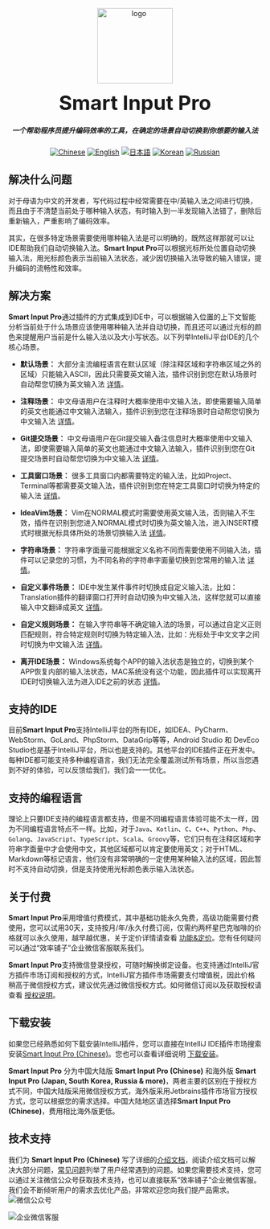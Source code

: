 <p align="center">
	<img alt="logo" src="https://smart-input.oss-cn-hangzhou.aliyuncs.com/logo/smartinputprologo.png" width="150" height="150">
</p>
<h1 align="center" style="margin: 10px 0 10px; font-weight: bold; font-size: 40px">Smart Input Pro​</h1>
<h5 align="center">一个帮助程序员提升编码效率的工具，在确定的场景自动切换到你想要的输入法</h5>

<div align="center">
	
  [![Chinese](https://img.shields.io/badge/语言-中文-blue)](https://github.com/xiaolvpuzi/SmartInputPro/blob/main/README_zh.md)
  [![English](https://img.shields.io/badge/Language-English-red)](https://github.com/xiaolvpuzi/SmartInputPro/blob/main/README.md)
  [![日本語](https://img.shields.io/badge/言語-日本語-green)](https://github.com/xiaolvpuzi/SmartInputPro/blob/main/README_ja.md)
  [![Korean](https://img.shields.io/badge/언어-한국어-purple)](https://github.com/xiaolvpuzi/SmartInputPro/blob/main/README_ko.md)
  [![Russian](https://img.shields.io/badge/Язык-Русский-orange)](https://github.com/xiaolvpuzi/SmartInputPro/blob/main/README_ru.md)
  
</div>


## 解决什么问题

对于母语为中文的开发者，写代码过程中经常需要在中/英输入法之间进行切换，而且由于不清楚当前处于哪种输入状态，有时输入到一半发现输入法错了，删除后重新输入，严重影响了编码效率。

其实，在很多特定场景需要使用哪种输入法是可以明确的，既然这样那就可以让IDE帮助我们自动切换输入法。**Smart Input Pro**可以根据光标所处位置自动切换输入法，用光标颜色表示当前输入法状态，减少因切换输入法导致的输入错误，提升编码的流畅性和效率。

## 解决方案

**Smart Input Pro**通过插件的方式集成到IDE中，可以根据输入位置的上下文智能分析当前处于什么场景应该使用哪种输入法并自动切换，而且还可以通过光标的颜色来提醒用户当前是什么输入法以及大小写状态。以下列举IntelliJ平台IDE的几个核心场景。

- **默认场景：** 大部分主流编程语言在默认区域（除注释区域和字符串区域之外的区域）只能输入ASCII，因此只需要英文输入法，插件识别到您在默认场景时自动帮您切换为英文输入法 [详情](https://xiaolvpuzi.cn/docs/smart-input-pro-doc.html#/scene/default)。

- **注释场景：** 中文母语用户在注释时大概率使用中文输入法，即使需要输入简单的英文也能通过中文输入法输入，插件识别到您在注释场景时自动帮您切换为中文输入法 [详情](https://xiaolvpuzi.cn/docs/smart-input-pro-doc.html#/scene/comment)。

- **Git提交场景：** 中文母语用户在Git提交输入备注信息时大概率使用中文输入法，即使需要输入简单的英文也能通过中文输入法输入，插件识别到您在Git提交场景时自动帮您切换为中文输入法 [详情](https://xiaolvpuzi.cn/docs/smart-input-pro-doc.html#/scene/commit)。

- **工具窗口场景：** 很多工具窗口内都需要特定的输入法，比如Project、Terminal等都需要英文输入法，插件识别到您在特定工具窗口时切换为特定的输入法 [详情](https://xiaolvpuzi.cn/docs/smart-input-pro-doc.html#/scene/toolwindow)。

- **IdeaVim场景：** Vim在NORMAL模式时需要使用英文输入法，否则输入不生效，插件在识别到您进入NORMAL模式时切换为英文输入法，进入INSERT模式时根据光标具体所处的场景切换输入法 [详情](https://xiaolvpuzi.cn/docs/smart-input-pro-doc.html#/scene/idea-vim)。

- **字符串场景：** 字符串字面量可能根据定义名称不同而需要使用不同输入法，插件可以记录您的习惯，为不同名称的字符串字面量切换到您常用的输入法 [详情](https://xiaolvpuzi.cn/docs/smart-input-pro-doc.html#/scene/string)。

- **自定义事件场景：** IDE中发生某件事件时切换成自定义输入法，比如：Translation插件的翻译窗口打开时自动切换为中文输入法，这样您就可以直接输入中文翻译成英文 [详情](https://xiaolvpuzi.cn/docs/smart-input-pro-doc.html#/scene/event)。

- **自定义规则场景：** 在输入字符串等不确定输入法的场景，可以通过自定义正则匹配规则，符合特定规则时切换为特定输入法，比如：光标处于中文文字之间时切换为中文输入法 [详情](https://xiaolvpuzi.cn/docs/smart-input-pro-doc.html#/scene/regular)。

- **离开IDE场景：** Windows系统每个APP的输入法状态是独立的，切换到某个APP恢复内部的输入法状态，MAC系统没有这个功能，因此插件可以实现离开IDE时切换输入法为进入IDE之前的状态 [详情](https://xiaolvpuzi.cn/docs/smart-input-pro-doc.html#/scene/leave)。

## 支持的IDE

目前**Smart Input Pro**支持IntelliJ平台的所有IDE，如IDEA、PyCharm、WebStorm、GoLand、PhpStorm、DataGrip等等，Android Studio 和 DevEco Studio也是基于IntelliJ平台，所以也是支持的。其他平台的IDE插件正在开发中。每种IDE都可能支持多种编程语言，我们无法完全覆盖测试所有场景，所以当您遇到不好的体验，可以反馈给我们，我们会一一优化。

## 支持的编程语言

理论上只要IDE支持的编程语言都支持，但是不同编程语言体验可能不太一样，因为不同编程语言特点不一样。比如，对于`Java`、`Kotlin`、`C`、`C++`、`Python`、`Php`、`Golang`、`JavaScript`、`TypeScript`、`Scala`、`Groovy`等，它们只有在注释区域和字符串字面量中才会使用中文，其他区域都可以肯定要使用英文；对于HTML、Markdown等标记语言，他们没有非常明确的一定使用某种输入法的区域，因此暂时不支持自动切换，但是支持使用光标颜色表示输入法状态。

## 关于付费

**Smart Input Pro**采用增值付费模式，其中基础功能永久免费，高级功能需要付费使用，您可以试用30天，支持按月/年/永久付费订阅，仅需约两杯星巴克咖啡的价格就可以永久使用，越早越优惠，关于定价详情请查看 [功能&定价](https://xiaolvpuzi.cn/docs/smart-input-pro-doc.html#/start/plans-pricing)。您有任何疑问可以通过“效率铺子”企业微信客服联系我们。

**Smart Input Pro**支持微信登录授权，可随时解换绑定设备。也支持通过IntelliJ官方插件市场订阅和授权的方式，IntelliJ官方插件市场需要支付增值税，因此价格稍高于微信授权方式，建议优先通过微信授权方式。如何微信订阅以及获取授权请查看 [授权说明](https://xiaolvpuzi.cn/docs/smart-input-pro-doc.html#/start/authorize)。

## 下载安装

如果您已经熟悉如何下载安装IntelliJ插件，您可以直接在IntelliJ IDE插件市场搜索安装[Smart Input Pro (Chinese)](https://plugins.jetbrains.com/plugin/25280)。您也可以查看详细说明 [下载安装](https://xiaolvpuzi.cn/docs/smart-input-pro-doc.html#/start/download)。

**Smart Input Pro** 分为中国大陆版 **Smart Input Pro (Chinese)** 和海外版 **Smart Input Pro (Japan, South Korea, Russia & more)**，两者主要的区别在于授权方式不同，中国大陆版采用微信授权方式，海外版采用Jetbrains插件市场官方授权方式，您可以根据您的需求选择。中国大陆地区请选择**Smart Input Pro (Chinese)**，费用相比海外版更低。

## 技术支持

我们为 **Smart Input Pro (Chinese)** 写了详细的[介绍文档](https://xiaolvpuzi.cn/docs/smart-input-pro-doc.html#?from=HomePage/)，阅读介绍文档可以解决大部分问题，[常见问题](https://xiaolvpuzi.cn/docs/smart-input-pro-doc.html#/other/problem)列举了用户经常遇到的问题。如果您需要技术支持，您可以通过关注微信公众号获取技术支持，也可以直接联系“效率铺子”企业微信客服。我们会不断倾听用户的需求去优化产品，非常欢迎您向我们提产品需求。
![微信公众号](https://smart-input.oss-cn-hangzhou.aliyuncs.com/picture/qrcode_wechat.png)

![企业微信客服](https://smart-input.oss-cn-hangzhou.aliyuncs.com/picture/xiaoer_wechat.png)
